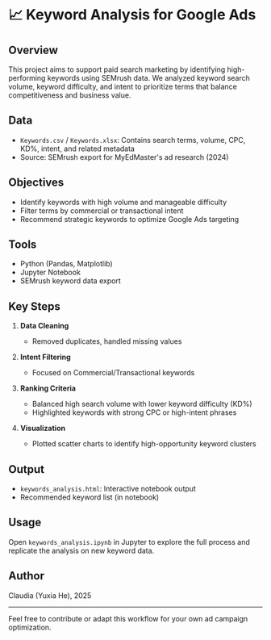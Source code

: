 # 📈 Keyword Analysis for Google Ads

## Overview

This project aims to support paid search marketing by identifying high-performing keywords using SEMrush data. We analyzed keyword search volume, keyword difficulty, and intent to prioritize terms that balance competitiveness and business value.

## Data

* `Keywords.csv` / `Keywords.xlsx`: Contains search terms, volume, CPC, KD%, intent, and related metadata
* Source: SEMrush export for MyEdMaster's ad research (2024)

## Objectives

* Identify keywords with high volume and manageable difficulty
* Filter terms by commercial or transactional intent
* Recommend strategic keywords to optimize Google Ads targeting

## Tools

* Python (Pandas, Matplotlib)
* Jupyter Notebook
* SEMrush keyword data export

## Key Steps

1. **Data Cleaning**

   * Removed duplicates, handled missing values
2. **Intent Filtering**

   * Focused on Commercial/Transactional keywords
3. **Ranking Criteria**

   * Balanced high search volume with lower keyword difficulty (KD%)
   * Highlighted keywords with strong CPC or high-intent phrases
4. **Visualization**

   * Plotted scatter charts to identify high-opportunity keyword clusters

## Output

* `keywords_analysis.html`: Interactive notebook output
* Recommended keyword list (in notebook)

## Usage

Open `keywords_analysis.ipynb` in Jupyter to explore the full process and replicate the analysis on new keyword data.

## Author

Claudia (Yuxia He), 2025

---

Feel free to contribute or adapt this workflow for your own ad campaign optimization.
